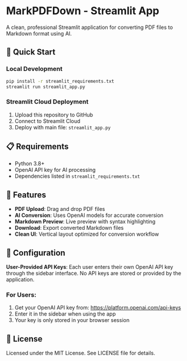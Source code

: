 # MarkPDFDown - Streamlit App

A clean, professional Streamlit application for converting PDF files to Markdown format using AI.

## 🚀 Quick Start

### Local Development
```bash
pip install -r streamlit_requirements.txt
streamlit run streamlit_app.py
```

### Streamlit Cloud Deployment
1. Upload this repository to GitHub
2. Connect to Streamlit Cloud
3. Deploy with main file: `streamlit_app.py`

## 📋 Requirements

- Python 3.8+
- OpenAI API key for AI processing
- Dependencies listed in `streamlit_requirements.txt`

## 🎯 Features

- **PDF Upload**: Drag and drop PDF files
- **AI Conversion**: Uses OpenAI models for accurate conversion
- **Markdown Preview**: Live preview with syntax highlighting
- **Download**: Export converted Markdown files
- **Clean UI**: Vertical layout optimized for conversion workflow

## 🔧 Configuration

**User-Provided API Keys**: Each user enters their own OpenAI API key through the sidebar interface. No API keys are stored or provided by the application.

### For Users:
1. Get your OpenAI API key from: https://platform.openai.com/api-keys
2. Enter it in the sidebar when using the app
3. Your key is only stored in your browser session

## 📄 License

Licensed under the MIT License. See LICENSE file for details.
